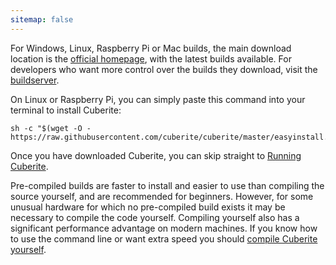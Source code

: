 ```yaml
---
sitemap: false
---
```

For Windows, Linux, Raspberry Pi or Mac builds, the main download location is the [official homepage](http://cuberite.org), with the latest builds available. For developers who want more control over the builds they download, visit the [buildserver](https://builds.cuberite.org).

On Linux or Raspberry Pi, you can simply paste this command into your terminal to install Cuberite:

    sh -c "$(wget -O - https://raw.githubusercontent.com/cuberite/cuberite/master/easyinstall.sh)"

Once you have downloaded Cuberite, you can skip straight to [Running Cuberite](#1.3).

Pre-compiled builds are faster to install and easier to use than compiling the source yourself, and are recommended for beginners. However, for some unusual hardware for which no pre-compiled build exists it may be necessary to compile the code yourself. Compiling yourself also has a significant performance advantage on modern machines. If you know how to use the command line or want extra speed you should [compile Cuberite yourself](#1.2).


